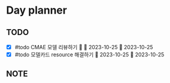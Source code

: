 # Day planner




## TODO 
- [x] #todo CMAE 모델 리뷰하기 🔺 🛫 2023-10-25 📅 2023-10-25
- [x] #todo 모델카드 resource 해결하기 🛫 2023-10-25 📅 2023-10-25

## NOTE
